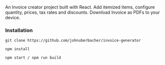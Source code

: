 An Invoice creator project built with React. Add itemized items, configure quantity, prices, tax rates and discounts. Download Invoice as PDFs to your device.

### Installation

```
git clone https://github.com/johnuberbacher/invoice-generator

npm install

npm start / npm run build
```
